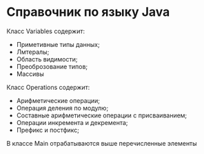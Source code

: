 # Справочник по языку Java

Класс Variables содержит:
- Приметивные типы данных;
- Лмтералы;
- Область видимости;
- Преоброзование типов;
- Массивы

Класс Operations содержит:
- Арифметические операции;
- Операция деления по модулю;
- Составные арифметические операции с присваиванием;
- Операции инкремента и декремента;
- Префикс и постфикс;

В классе Main отрабатываются выше перечисленные элементы
